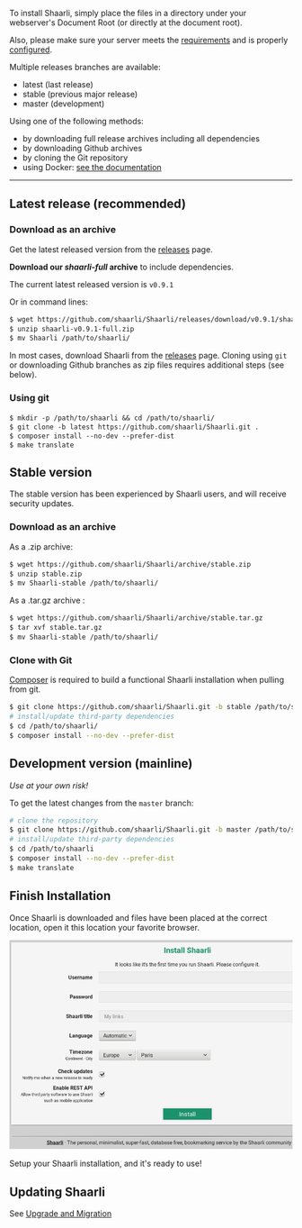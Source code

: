 To install Shaarli, simply place the files in a directory under your webserver's
Document Root (or directly at the document root).

Also, please make sure your server meets the [requirements](Server-requirements)
and is properly [configured](Server-configuration).

Multiple releases branches are available:

- latest (last release)
- stable (previous major release)
- master (development)

Using one of the following methods:

- by downloading full release archives including all dependencies
- by downloading Github archives
- by cloning the Git repository
- using Docker: [see the documentation](docker/shaarli-images)

---

## Latest release (recommended)
### Download as an archive
Get the latest released version from the [releases](https://github.com/shaarli/Shaarli/releases) page.

**Download our *shaarli-full* archive** to include dependencies.

The current latest released version is `v0.9.1`

Or in command lines:

```bash
$ wget https://github.com/shaarli/Shaarli/releases/download/v0.9.1/shaarli-v0.9.1-full.zip
$ unzip shaarli-v0.9.1-full.zip
$ mv Shaarli /path/to/shaarli/
```

In most cases, download Shaarli from the [releases](https://github.com/shaarli/Shaarli/releases) page. 
Cloning using `git` or downloading Github branches as zip files requires additional steps (see below).

### Using git

```
$ mkdir -p /path/to/shaarli && cd /path/to/shaarli/
$ git clone -b latest https://github.com/shaarli/Shaarli.git .
$ composer install --no-dev --prefer-dist
$ make translate
```

## Stable version

The stable version has been experienced by Shaarli users, and will receive security updates.

### Download as an archive

As a .zip archive:

```bash
$ wget https://github.com/shaarli/Shaarli/archive/stable.zip
$ unzip stable.zip
$ mv Shaarli-stable /path/to/shaarli/
```

As a .tar.gz archive :

```bash
$ wget https://github.com/shaarli/Shaarli/archive/stable.tar.gz
$ tar xvf stable.tar.gz
$ mv Shaarli-stable /path/to/shaarli/
```

### Clone with Git 

[Composer](https://getcomposer.org/) is required to build a functional Shaarli installation when pulling from git.

```bash
$ git clone https://github.com/shaarli/Shaarli.git -b stable /path/to/shaarli/
# install/update third-party dependencies
$ cd /path/to/shaarli/
$ composer install --no-dev --prefer-dist
```

## Development version (mainline)

_Use at your own risk!_

To get the latest changes from the `master` branch:

```bash
# clone the repository  
$ git clone https://github.com/shaarli/Shaarli.git -b master /path/to/shaarli/
# install/update third-party dependencies
$ cd /path/to/shaarli
$ composer install --no-dev --prefer-dist
$ make translate
```

## Finish Installation

Once Shaarli is downloaded and files have been placed at the correct location, open it this location your favorite browser.

![install screenshot](images/install-shaarli.png)

Setup your Shaarli installation, and it's ready to use!

## Updating Shaarli

See [Upgrade and Migration](Upgrade-and-migration)
